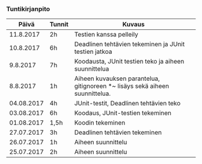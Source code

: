 ### Tuntikirjanpito
Päivä | Tunnit | Kuvaus
----- | ---- | ----
11.8.2017 | 2h | Testien kanssa pelleily
10.8.2017 | 6h | Deadlinen tehtävien tekeminen ja JUnit testien jatkoa
9.8.2017 | 7h | Koodausta, JUnit testien teko ja aiheen suunnittelua
8.8.2017 | 1h | Aiheen kuvauksen parantelua, gitignoreen *~ lisäys sekä aiheen suunnittelua. 
04.08.2017 | 4h | JUnit-testit, Deadlinen tehtävien teko
03.08.2017 | 6h | Koodaus, JUnit-testien tekeminen
01.08.2017 | 1,5h | Koodin tekeminen
27.07.2017 | 3h | Deadlinen tehtävien tekeminen
26.07.2017 | 1h | Aiheen suunnittelu
25.07.2017 | 2h | Aiheen suunnittelu


